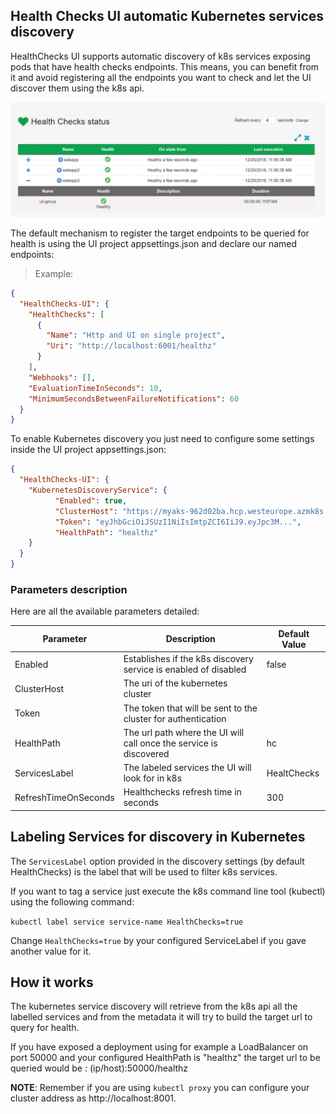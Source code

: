 ## Health Checks UI automatic Kubernetes services discovery

HealthChecks UI supports automatic discovery of k8s services exposing pods that have health checks endpoints. This means, you can benefit from it and avoid registering all the endpoints you want to check and let the UI discover them using the k8s api.

![k8s-discovery](./images/k8s-discovery-service.png)

The default mechanism to register the target endpoints to be queried for health is using the UI project appsettings.json and declare our named endpoints:

>Example:

```json
{
  "HealthChecks-UI": {
    "HealthChecks": [
      {
        "Name": "Http and UI on single project",
        "Uri": "http://localhost:6001/healthz"
      }
    ],
    "Webhooks": [],
    "EvaluationTimeInSeconds": 10,
    "MinimumSecondsBetweenFailureNotifications": 60
  }
}
```


To enable Kubernetes discovery you just need to configure some settings inside the UI project appsettings.json:

```json
{
  "HealthChecks-UI": {
    "KubernetesDiscoveryService": {
          "Enabled": true,
          "ClusterHost": "https://myaks-962d02ba.hcp.westeurope.azmk8s.io:443",
          "Token": "eyJhbGciOiJSUzI1NiIsImtpZCI6IiJ9.eyJpc3M...",
          "HealthPath": "healthz"
    }
  }
}
```

### Parameters description

Here are all the available parameters detailed:

| Parameter  | Description  |  Default Value |
|---|---|---|
|  Enabled | Establishes if the k8s discovery service is enabled of disabled  | false  |
| ClusterHost | The uri of the kubernetes cluster |   |
| Token | The token that will be sent to the cluster for authentication | |
| HealthPath | The url path where the UI will call once the service is discovered |  hc |
| ServicesLabel | The labeled services the UI will look for in k8s | HealtChecks
| RefreshTimeOnSeconds | Healthchecks refresh time in seconds | 300

## Labeling Services for discovery in Kubernetes

The `ServicesLabel` option provided in the discovery settings (by default HealthChecks) is the label that will be used to filter k8s services.

If you want to tag a service just execute the k8s command line tool (kubectl) using the following command:

`kubectl label service service-name HealthChecks=true`

Change `HealthChecks=true` by your configured ServiceLabel if you gave another value for it.

## How it works

The kubernetes service discovery will retrieve from the k8s api all the labelled services and from the metadata it will try to build the target url to query for health.

If you have exposed a deployment using for example a LoadBalancer on port 50000 and your configured  HealthPath is "healthz" the target url to be queried would be : (ip/host):50000/healthz

**NOTE**: Remember if you are using `kubectl proxy` you can configure your cluster address as http://localhost:8001.
